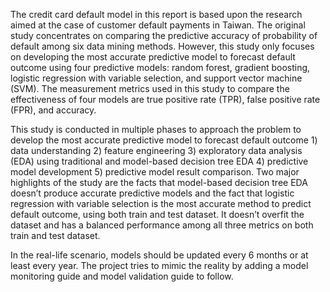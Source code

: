 The credit card default model in this report is based upon the research aimed at the case of customer default payments in Taiwan. The original study concentrates on comparing the predictive accuracy of probability of default among six data mining methods. However, this study only focuses on developing the most accurate predictive model to forecast default outcome using four predictive models: random forest, gradient boosting, logistic regression with variable selection, and support vector machine (SVM). The measurement metrics used in this study to compare the effectiveness of four models are true positive rate (TPR), false positive rate (FPR), and accuracy.

This study is conducted in multiple phases to approach the problem to develop the most accurate predictive model to forecast default outcome 1) data understanding 2) feature engineering 3) exploratory data analysis (EDA) using traditional and model-based decision tree EDA 4) predictive model development 5) predictive model result comparison. Two major highlights of the study are the facts that model-based decision tree EDA doesn’t produce accurate predictive models and the fact that logistic regression with variable selection is the most accurate method to predict default outcome, using both train and test dataset. It doesn’t overfit the dataset and has a balanced performance among all three metrics on both train and test dataset.

In the real-life scenario, models should be updated every 6 months or at least every year. The project tries to mimic the reality by adding a model monitoring guide and model validation guide to follow. 
